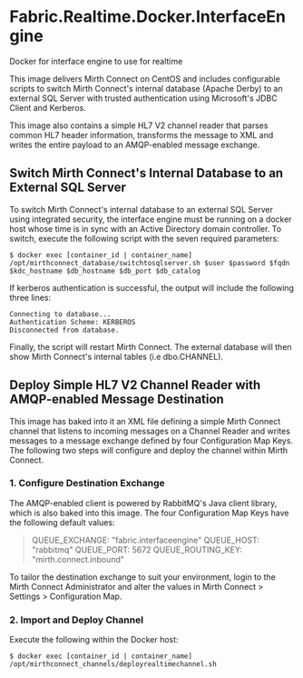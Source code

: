 # Fabric.Realtime.Docker.InterfaceEngine
Docker for interface engine to use for realtime

This image delivers Mirth Connect on CentOS and includes configurable scripts to switch Mirth Connect's internal database (Apache Derby) to an external SQL Server with trusted authentication using Microsoft's JDBC Client and Kerberos.

This image also contains a simple HL7 V2 channel reader that parses common HL7 header information, transforms the message to XML and writes the entire payload to an AMQP-enabled message exchange.


## Switch Mirth Connect's Internal Database to an External SQL Server

To switch Mirth Connect's internal database to an external SQL Server using integrated security, the interface engine must be running on a docker host whose time is in sync with an Active Directory domain controller. To switch, execute the following script with the seven required parameters:

```
$ docker exec [container_id | container_name] /opt/mirthconnect_database/switchtosqlserver.sh $user $password $fqdn $kdc_hostname $db_hostname $db_port $db_catalog
```

If kerberos authentication is successful, the output will include the following three lines:

```
Connecting to database...
Authentication Scheme: KERBEROS
Disconnected from database.
```

Finally, the script will restart Mirth Connect. The external database will then show Mirth Connect's internal tables (i.e dbo.CHANNEL).


## Deploy Simple HL7 V2 Channel Reader with AMQP-enabled Message Destination

This image has baked into it an XML file defining a simple Mirth Connect channel that listens to incoming messages on a Channel Reader and writes messages to a message exchange defined by four Configuration Map Keys. The following two steps will configure and deploy the channel within Mirth Connect.

### 1. Configure Destination Exchange

The AMQP-enabled client is powered by RabbitMQ's Java client library, which is also baked into this image. The four Configuration Map Keys have the following default values:

>QUEUE_EXCHANGE: "fabric.interfaceengine"
>QUEUE_HOST: "rabbitmq"
>QUEUE_PORT: 5672
>QUEUE_ROUTING_KEY: "mirth.connect.inbound"

To tailor the destination exchange to suit your environment, login to the Mirth Connect Administrator and alter the values in Mirth Connect > Settings > Configuration Map.

### 2. Import and Deploy Channel

Execute the following within the Docker host:

```
$ docker exec [container_id | container_name] /opt/mirthconnect_channels/deployrealtimechannel.sh
```

